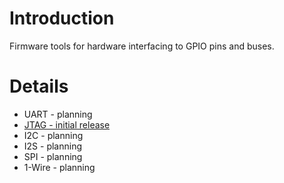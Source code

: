 # Introduction #

Firmware tools for hardware interfacing to GPIO pins and buses.

# Details #

  * UART - planning
  * [JTAG - initial release](http://code.google.com/p/32bitmicro/wiki/32bitJTAGBlaster)
  * I2C - planning
  * I2S - planning
  * SPI - planning
  * 1-Wire - planning